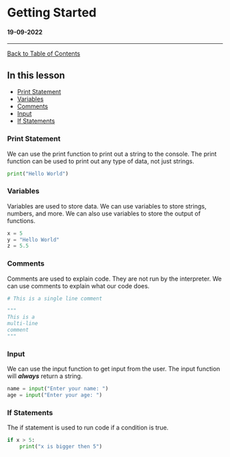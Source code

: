 # Getting Started

#### 19-09-2022

---

[Back to Table of Contents](/README.md)

## In this lesson

-   [Print Statement](#print-statement)
-   [Variables](#variables)
-   [Comments](#comments)
-   [Input](#input)
-   [If Statements](#if-statements)

### Print Statement

We can use the print function to print out a string to the console. The print function can be used to print out any type of data, not just strings.

```py
print("Hello World")
```

### Variables

Variables are used to store data. We can use variables to store strings, numbers, and more. We can also use variables to store the output of functions.

```py
x = 5
y = "Hello World"
z = 5.5
```

### Comments

Comments are used to explain code. They are not run by the interpreter. We can use comments to explain what our code does.

```py
# This is a single line comment

"""
This is a
multi-line
comment
"""
```

### Input

We can use the input function to get input from the user. The input function will **_always_** return a string.

```py
name = input("Enter your name: ")
age = input("Enter your age: ")
```

### If Statements

The if statement is used to run code if a condition is true.

```py
if x > 5:
    print("x is bigger then 5")
```

